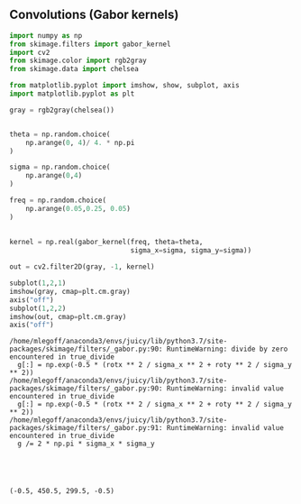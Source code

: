 ## Convolutions (Gabor kernels)


```python
import numpy as np
from skimage.filters import gabor_kernel
import cv2
from skimage.color import rgb2gray
from skimage.data import chelsea

from matplotlib.pyplot import imshow, show, subplot, axis
import matplotlib.pyplot as plt

gray = rgb2gray(chelsea())


theta = np.random.choice(
    np.arange(0, 4)/ 4. * np.pi
)

sigma = np.random.choice(
    np.arange(0,4)
) 

freq = np.random.choice(
    np.arange(0.05,0.25, 0.05)
) 
    
        
kernel = np.real(gabor_kernel(freq, theta=theta,
                              sigma_x=sigma, sigma_y=sigma))

out = cv2.filter2D(gray, -1, kernel)

subplot(1,2,1)
imshow(gray, cmap=plt.cm.gray)
axis("off")
subplot(1,2,2)
imshow(out, cmap=plt.cm.gray)
axis("off")
```

    /home/mlegoff/anaconda3/envs/juicy/lib/python3.7/site-packages/skimage/filters/_gabor.py:90: RuntimeWarning: divide by zero encountered in true_divide
      g[:] = np.exp(-0.5 * (rotx ** 2 / sigma_x ** 2 + roty ** 2 / sigma_y ** 2))
    /home/mlegoff/anaconda3/envs/juicy/lib/python3.7/site-packages/skimage/filters/_gabor.py:90: RuntimeWarning: invalid value encountered in true_divide
      g[:] = np.exp(-0.5 * (rotx ** 2 / sigma_x ** 2 + roty ** 2 / sigma_y ** 2))
    /home/mlegoff/anaconda3/envs/juicy/lib/python3.7/site-packages/skimage/filters/_gabor.py:91: RuntimeWarning: invalid value encountered in true_divide
      g /= 2 * np.pi * sigma_x * sigma_y





    (-0.5, 450.5, 299.5, -0.5)


